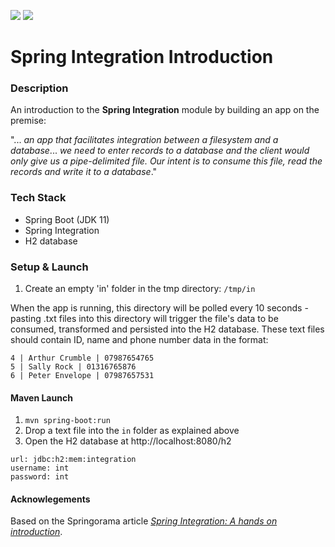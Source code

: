 ![](https://github.com/Lylio/image-repo/blob/master/logos/spring-integration.png?raw=true)
![](https://github.com/Lylio/image-repo/blob/master/logos/spring-boot.png?raw=true)

# Spring Integration Introduction

### Description
An introduction to the **Spring Integration** module by building an app on the premise:

"... _an app that facilitates integration between a filesystem and a database_... _we need to enter records to a database 
and the client would only give us a pipe-delimited file. Our intent is to consume this file, read the records and write 
it to a database_."

### Tech Stack
- Spring Boot (JDK 11)
- Spring Integration
- H2 database

### Setup & Launch

1. Create an empty 'in' folder in the tmp directory: `/tmp/in`

When the app is running, this directory will be polled every 10 seconds - pasting .txt files into this directory will trigger 
the file's data to be consumed, transformed and persisted into the H2 database. These text files should contain ID, name and phone number data in the format:
```
4 | Arthur Crumble | 07987654765  
5 | Sally Rock | 01316765876  
6 | Peter Envelope | 07987657531
```
#### Maven Launch
1. `mvn spring-boot:run`
2. Drop a text file into the `in` folder as explained above
3. Open the H2 database at http://localhost:8080/h2
```
url: jdbc:h2:mem:integration
username: int
password: int
```
#### Acknowlegements
Based on the Springorama article [_Spring Integration: A hands on introduction_](https://springorama.wordpress.com/2018/04/19/spring-integration-a-hands-on-introduction/).
